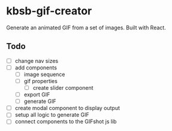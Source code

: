 # kbsb-gif-creator

Generate an animated GIF from a set of images. Built with React.

## Todo

- [ ] change nav sizes
- [ ] add components
    - [ ] image sequence
    - [ ] gif properties
        - [ ] create slider component
    - [ ] export GIF
    - [ ] generate GIF
- [ ] create modal component to display output
- [ ] setup all logic to generate GIF
- [ ] connect components to the GIFshot js lib
